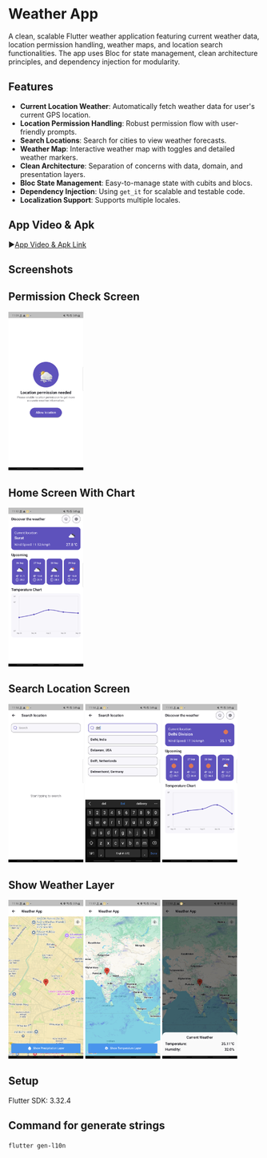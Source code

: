 # Weather App

A clean, scalable Flutter weather application featuring current weather data, location permission handling, weather maps, and location search functionalities. The app uses Bloc for state management, clean architecture principles, and dependency injection for modularity.

## Features

- **Current Location Weather**: Automatically fetch weather data for user's current GPS location.
- **Location Permission Handling**: Robust permission flow with user-friendly prompts.
- **Search Locations**: Search for cities to view weather forecasts.
- **Weather Map**: Interactive weather map with toggles and detailed weather markers.
- **Clean Architecture**: Separation of concerns with data, domain, and presentation layers.
- **Bloc State Management**: Easy-to-manage state with cubits and blocs.
- **Dependency Injection**: Using `get_it` for scalable and testable code.
- **Localization Support**: Supports multiple locales.


## App Video & Apk 

▶[App Video & Apk Link](https://drive.google.com/file/d/1Dpnz_AWeXLWOqNdbjzENhTrjb2i_flZD/view?usp=drive_link)

## Screenshots

## Permission Check Screen
<img src="screenShots/location_permission.png" alt="loaction Permission  Check" width="150" width="200"/>

## Home Screen With Chart
<img src="screenShots/home_screen.png" alt="loaction Permission  Check" width="150" width="200"/>

## Search Location Screen
<img src="screenShots/search_1.png" alt="loaction Permission  Check" width="150" width="200"/>
<img src="screenShots/search_2.png" alt="loaction Permission  Check" width="150" width="200"/>
<img src="screenShots/search_3.png" alt="loaction Permission  Check" width="150" width="200"/>

## Show Weather Layer
<img src="screenShots/weather_1.png" alt="loaction Permission  Check" width="150" width="200"/>
<img src="screenShots/weather_2.png" alt="loaction Permission  Check" width="150" width="200"/>
<img src="screenShots/weather_3.png" alt="loaction Permission  Check" width="150" width="200"/>

## Setup
Flutter SDK: 3.32.4

## Command for generate strings
```flutter gen-l10n```


